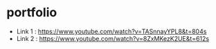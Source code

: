 # portfolio

* Link 1 : https://www.youtube.com/watch?v=TASnnayYPL8&t=804s
* Link 2 : https://www.youtube.com/watch?v=8ZxMKezK2UE&t=612s